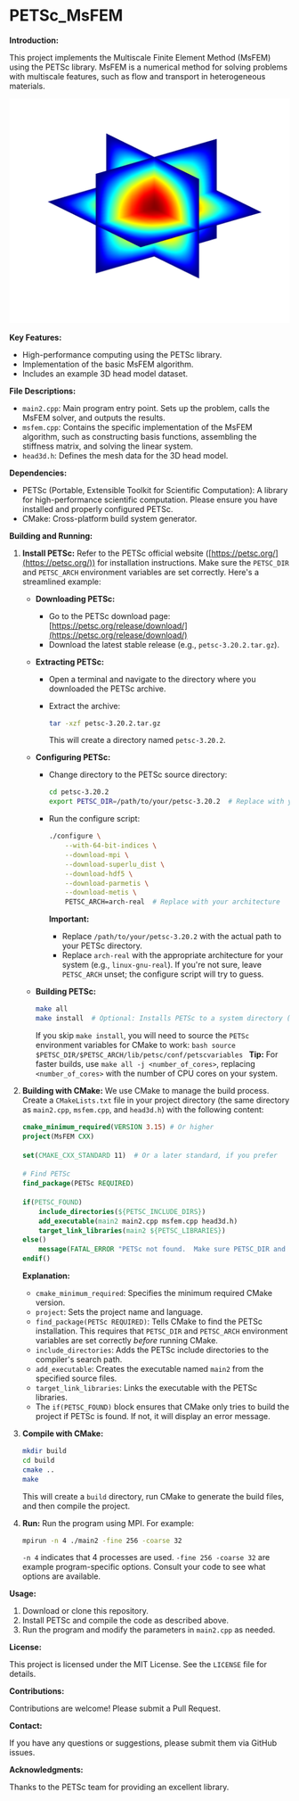 # PETSc_MsFEM

**Introduction:**

This project implements the Multiscale Finite Element Method (MsFEM) using the PETSc library. MsFEM is a numerical method for solving problems with multiscale features, such as flow and transport in heterogeneous materials.

![MsFEM Result](msfem01.png)


**Key Features:**

*   High-performance computing using the PETSc library.
*   Implementation of the basic MsFEM algorithm.
*   Includes an example 3D head model dataset.

**File Descriptions:**

*   `main2.cpp`: Main program entry point. Sets up the problem, calls the MsFEM solver, and outputs the results.
*   `msfem.cpp`: Contains the specific implementation of the MsFEM algorithm, such as constructing basis functions, assembling the stiffness matrix, and solving the linear system.
*   `head3d.h`: Defines the mesh data for the 3D head model.

**Dependencies:**

*   PETSc (Portable, Extensible Toolkit for Scientific Computation): A library for high-performance scientific computation. Please ensure you have installed and properly configured PETSc.
*   CMake: Cross-platform build system generator.

**Building and Running:**

1.  **Install PETSc:** Refer to the PETSc official website ([https://petsc.org/](https://petsc.org/)) for installation instructions.  Make sure the `PETSC_DIR` and `PETSC_ARCH` environment variables are set correctly. Here's a streamlined example:

    *   **Downloading PETSc:**
        *   Go to the PETSc download page: [https://petsc.org/release/download/](https://petsc.org/release/download/)
        *   Download the latest stable release (e.g., `petsc-3.20.2.tar.gz`).

    *   **Extracting PETSc:**
        *   Open a terminal and navigate to the directory where you downloaded the PETSc archive.
        *   Extract the archive:

            ```bash
            tar -xzf petsc-3.20.2.tar.gz
            ```

            This will create a directory named `petsc-3.20.2`.

    *   **Configuring PETSc:**
        *   Change directory to the PETSc source directory:

            ```bash
            cd petsc-3.20.2
            export PETSC_DIR=/path/to/your/petsc-3.20.2  # Replace with your actual path!
            ```

        *   Run the configure script:

            ```bash
            ./configure \
                --with-64-bit-indices \
                --download-mpi \
                --download-superlu_dist \
                --download-hdf5 \
                --download-parmetis \
                --download-metis \
                PETSC_ARCH=arch-real  # Replace with your architecture
            ```

            **Important:**
            *   Replace `/path/to/your/petsc-3.20.2` with the actual path to your PETSc directory.
            *   Replace `arch-real` with the appropriate architecture for your system (e.g., `linux-gnu-real`).  If you're not sure, leave `PETSC_ARCH` unset; the configure script will try to guess.

    *   **Building PETSc:**

        ```bash
        make all
        make install  # Optional: Installs PETSc to a system directory (usually not recommended).
        ```

        If you skip `make install`, you will need to source the `PETSc` environment variables for CMake to work:
            ```bash
            source $PETSC_DIR/$PETSC_ARCH/lib/petsc/conf/petscvariables
            ```
    **Tip:** For faster builds, use `make all -j <number_of_cores>`, replacing `<number_of_cores>` with the number of CPU cores on your system.

2.  **Building with CMake:**  We use CMake to manage the build process. Create a `CMakeLists.txt` file in your project directory (the same directory as `main2.cpp`, `msfem.cpp`, and `head3d.h`) with the following content:

    ```cmake
    cmake_minimum_required(VERSION 3.15) # Or higher
    project(MsFEM CXX)

    set(CMAKE_CXX_STANDARD 11)  # Or a later standard, if you prefer

    # Find PETSc
    find_package(PETSc REQUIRED)

    if(PETSC_FOUND)
        include_directories(${PETSC_INCLUDE_DIRS})
        add_executable(main2 main2.cpp msfem.cpp head3d.h)
        target_link_libraries(main2 ${PETSC_LIBRARIES})
    else()
        message(FATAL_ERROR "PETSc not found.  Make sure PETSC_DIR and PETSC_ARCH are set correctly.")
    endif()
    ```

    **Explanation:**

    *   `cmake_minimum_required`: Specifies the minimum required CMake version.
    *   `project`: Sets the project name and language.
    *   `find_package(PETSc REQUIRED)`:  Tells CMake to find the PETSc installation. This requires that `PETSC_DIR` and `PETSC_ARCH` environment variables are set correctly *before* running CMake.
    *   `include_directories`: Adds the PETSc include directories to the compiler's search path.
    *   `add_executable`: Creates the executable named `main2` from the specified source files.
    *   `target_link_libraries`: Links the executable with the PETSc libraries.
    *   The `if(PETSC_FOUND)` block ensures that CMake only tries to build the project if PETSc is found. If not, it will display an error message.

3.  **Compile with CMake:**

    ```bash
    mkdir build
    cd build
    cmake ..
    make
    ```

    This will create a `build` directory, run CMake to generate the build files, and then compile the project.

4.  **Run:** Run the program using MPI. For example:

    ```bash
    mpirun -n 4 ./main2 -fine 256 -coarse 32
    ```

    `-n 4` indicates that 4 processes are used.  `-fine 256 -coarse 32` are example program-specific options.  Consult your code to see what options are available.

**Usage:**

1.  Download or clone this repository.
2.  Install PETSc and compile the code as described above.
3.  Run the program and modify the parameters in `main2.cpp` as needed.

**License:**

This project is licensed under the MIT License. See the `LICENSE` file for details.

**Contributions:**

Contributions are welcome! Please submit a Pull Request.

**Contact:**

If you have any questions or suggestions, please submit them via GitHub issues.

**Acknowledgments:**

Thanks to the PETSc team for providing an excellent library.
